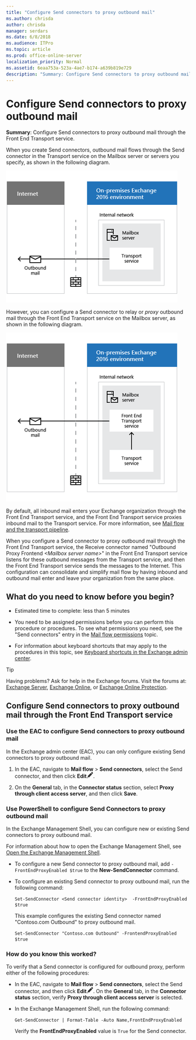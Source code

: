 ```yaml
---
title: "Configure Send connectors to proxy outbound mail"
ms.author: chrisda
author: chrisda
manager: serdars
ms.date: 6/8/2018
ms.audience: ITPro
ms.topic: article
ms.prod: office-online-server
localization_priority: Normal
ms.assetid: 6eaa753a-523a-4ae7-b174-a639b819e729
description: "Summary: Configure Send connectors to proxy outbound mail through the Front End Transport service."
---
```


# Configure Send connectors to proxy outbound mail

 **Summary**: Configure Send connectors to proxy outbound mail through the Front End Transport service.
  
When you create Send connectors, outbound mail flows through the Send connector in the Transport service on the Mailbox server or servers you specify, as shown in the following diagram.
  
![Send connector created with default configuration](../../media/c43075b4-7254-417a-9a61-d735f4abac4f.png)
  
However, you can configure a Send connector to relay or  *proxy*  outbound mail through the Front End Transport service on the Mailbox server, as shown in the following diagram. 
  
![Send connector configured for outbound proxy](../../media/4180d15b-1ee8-40dd-ad7d-8d381c51e8eb.png)
  
By default, all inbound mail enters your Exchange organization through the Front End Transport service, and the Front End Transport service proxies inbound mail to the Transport service. For more information, see [Mail flow and the transport pipeline](../../mail-flow/mail-flow.md).
  
When you configure a Send connector to proxy outbound mail through the Front End Transport service, the Receive connector named "Outbound Proxy Frontend  _\<Mailbox server name\>_" in the Front End Transport service listens for these outbound messages from the Transport service, and then the Front End Transport service sends the messages to the Internet. This configuration can consolidate and simplify mail flow by having inbound and outbound mail enter and leave your organization from the same place.
  
## What do you need to know before you begin?

- Estimated time to complete: less than 5 minutes
    
- You need to be assigned permissions before you can perform this procedure or procedures. To see what permissions you need, see the "Send connectors" entry in the [Mail flow permissions](../../permissions/feature-permissions/mail-flow-permissions.md) topic. 
    
- For information about keyboard shortcuts that may apply to the procedures in this topic, see [Keyboard shortcuts in the Exchange admin center](../../about-documentation/eac-keyboard-shortcuts.md).
    
> [!TIP]
> Having problems? Ask for help in the Exchange forums. Visit the forums at: [Exchange Server](https://go.microsoft.com/fwlink/p/?linkId=60612), [Exchange Online](https://go.microsoft.com/fwlink/p/?linkId=267542), or [Exchange Online Protection](https://go.microsoft.com/fwlink/p/?linkId=285351). 
  
## Configure Send connectors to proxy outbound mail through the Front End Transport service

### Use the EAC to configure Send connectors to proxy outbound mail

In the Exchange admin center (EAC), you can only configure existing Send connectors to proxy outbound mail.
  
1. In the EAC, navigate to **Mail flow** \> **Send connectors**, select the Send connector, and then click **Edit**![Edit icon](../../media/ITPro_EAC_EditIcon.png).
    
2. On the **General** tab, in the **Connector status** section, select **Proxy through client access server**, and then click **Save**.
    
### Use PowerShell to configure Send Connectors to proxy outbound mail

In the Exchange Management Shell, you can configure new or existing Send connectors to proxy outbound mail.
  
For information about how to open the Exchange Management Shell, see [Open the Exchange Management Shell](http://technet.microsoft.com/library/63976059-25f8-4b4f-b597-633e78b803c0.aspx).
  
- To configure a new Send connector to proxy outbound mail, add  `-FrontEndProxyEnabled $true` to the **New-SendConnector** command. 
    
- To configure an existing Send connector to proxy outbound mail, run the following command:
    
  ```
  Set-SendConnector <Send connector identity>  -FrontEndProxyEnabled $true
  ```

    This example configures the existing Send connector named "Contoso.com Outbound" to proxy outbound mail.
    
  ```
  Set-SendConnector "Contoso.com Outbound" -FrontendProxyEnabled $true
  ```

### How do you know this worked?

To verify that a Send connector is configured for outbound proxy, perform either of the following procedures:
  
- In the EAC, navigate to **Mail flow** \> **Send connectors**, select the Send connector, and then click **Edit**![Edit icon](../../media/ITPro_EAC_EditIcon.png). On the **General** tab, in the **Connector status** section, verify **Proxy through client access server** is selected. 
    
- In the Exchange Management Shell, run the following command:
    
  ```
  Get-SendConnector | Format-Table -Auto Name,FrontEndProxyEnabled
  ```

    Verify the **FrontEndProxyEnabled** value is  `True` for the Send connector. 
    

